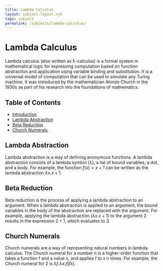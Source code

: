 ```yaml
---
title: Lambda Calculus
layout: subject-layout.njk
tags: subject
permalink: /subjects/lambda-calculus/
---
```


# Lambda Calculus

Lambda calculus (also written as λ-calculus) is a formal system in mathematical logic for expressing computation based on function abstraction and application using variable binding and substitution. It is a universal model of computation that can be used to simulate any Turing machine. It was introduced by the mathematician Alonzo Church in the 1930s as part of his research into the foundations of mathematics.

## Table of Contents

*   [Introduction](#lambda-calculus)
*   [Lambda Abstraction](#lambda-abstraction)
*   [Beta Reduction](#beta-reduction)
*   [Church Numerals](#church-numerals)

## Lambda Abstraction

Lambda abstraction is a way of defining anonymous functions. A lambda abstraction consists of a lambda symbol (λ), a list of bound variables, a dot, and a body. For example, the function $f(x) = x + 1$ can be written as the lambda abstraction $\lambda x. x + 1$.

## Beta Reduction

Beta reduction is the process of applying a lambda abstraction to an argument. When a lambda abstraction is applied to an argument, the bound variables in the body of the abstraction are replaced with the argument. For example, applying the lambda abstraction $(\lambda x. x + 1)$ to the argument 2 results in the expression $2 + 1$, which evaluates to 3.

## Church Numerals

Church numerals are a way of representing natural numbers in lambda calculus. The Church numeral for a number n is a higher-order function that takes a function f and a value x, and applies f to x n times. For example, the Church numeral for 2 is $\lambda f. \lambda x. f (f x)$.